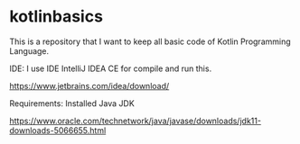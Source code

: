 # kotlinbasics
This is a repository that I want to keep all basic code of Kotlin Programming Language.

IDE:
I use IDE IntelliJ IDEA CE for compile and run this.

https://www.jetbrains.com/idea/download/


Requirements:
Installed Java JDK

https://www.oracle.com/technetwork/java/javase/downloads/jdk11-downloads-5066655.html

